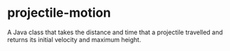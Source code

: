 # projectile-motion
A Java class that takes the distance and time that a projectile travelled and returns its initial velocity and maximum height.
